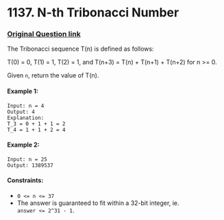 # 1137. N-th Tribonacci Number

### [Original Question link](https://leetcode.com/problems/n-th-tribonacci-number/)

The Tribonacci sequence T(n) is defined as follows: 

T(0) = 0, T(1) = 1, T(2) = 1, and T(n+3) = T(n) + T(n+1) + T(n+2) for n >= 0.

Given ```n```, return the value of T(n).
#### Example 1:
```
Input: n = 4
Output: 4
Explanation:
T_3 = 0 + 1 + 1 = 2
T_4 = 1 + 1 + 2 = 4
```

#### Example 2:
```
Input: n = 25
Output: 1389537
```

#### Constraints:
* ```0 <= n <= 37```
* The answer is guaranteed to fit within a 32-bit integer, ie.<br>
```answer <= 2^31 - 1```.